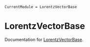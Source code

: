 ```@meta
CurrentModule = LorentzVectorBase
```

# LorentzVectorBase

Documentation for [LorentzVectorBase](https://github.com/JuliaHEP/LorentzVectorBase.jl).


